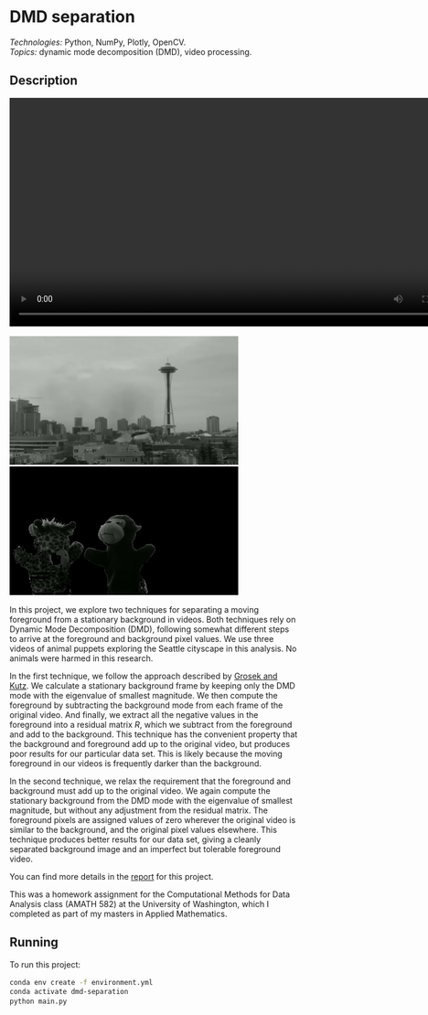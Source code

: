 # DMD separation

*Technologies:* Python, NumPy, Plotly, OpenCV. <br>
*Topics:* dynamic mode decomposition (DMD), video processing. <br>

## Description

<p float="left">
  <video src="https://bea-portfolio.s3-us-west-2.amazonaws.com/dmd-separation/monkey-giraffe.mp4" width="800" controls/>
</p>

<p float="left">
  <img src="readme_files/monkey-giraffe_2_background.png?raw=true" width="400" />
  <img src="readme_files/monkey-giraffe_2_foreground.png?raw=true" width="400" />
</p>

In this project, we explore two techniques for separating a moving foreground from a stationary background in videos. Both techniques rely on Dynamic Mode Decomposition (DMD), following somewhat different steps to arrive at the foreground and background pixel values. We use three videos of animal puppets exploring the Seattle cityscape in this analysis. No animals were harmed in this research.

In the first technique, we follow the approach described by <a href="https://arxiv.org/abs/1404.7592">Grosek and Kutz</a>. We calculate a stationary background frame by keeping only the DMD mode with the eigenvalue of smallest magnitude. We then compute the foreground by subtracting the background mode from each frame of the original video. And finally, we extract all the negative values in the foreground into a residual matrix $R$, which we subtract from the foreground and add to the background. This technique has the convenient property that the background and foreground add up to the original video, but produces poor results for our particular data set. This is likely because the moving foreground in our videos is frequently darker than the background.

In the second technique, we relax the requirement that the foreground and background must add up to the original video. We again compute the stationary background from the DMD mode with the eigenvalue of smallest magnitude, but without any adjustment from the residual matrix. The foreground pixels are assigned values of zero wherever the original video is similar to the background, and the original pixel values elsewhere. This technique produces better results for our data set, giving a cleanly separated background image and an imperfect but tolerable foreground video.

You can find more details in the <a href="https://1drv.ms/b/s!AiCY1Uw6PbEfheEEpuyj0ONiHQuIww?e=i1rv5K">report</a> for this project.

This was a homework assignment for the Computational Methods for Data Analysis class (AMATH 582) at the University of Washington, which I completed as part 
of my masters in Applied Mathematics.

## Running

To run this project:

```sh
conda env create -f environment.yml
conda activate dmd-separation
python main.py
```
